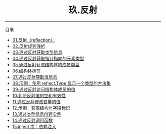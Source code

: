 <center><h1>玖.反射</h1></center>

---

目录

- [01.反射（reflection）](zh-hans/9-反射/01-反射（reflection）)
- [02.反射规则浅析](zh-hans/9-反射/02-反射规则浅析)
- [03.通过反射获取类型信息](zh-hans/9-反射/03-通过反射获取类型信息)
- [04.通过反射获取指针指向的元素类型](zh-hans/9-反射/04-通过反射获取指针指向的元素类型)
- [05.通过反射获取结构体的成员类型](zh-hans/9-反射/05-通过反射获取结构体的成员类型)
- [06.结构体标签](zh-hans/9-反射/06-结构体标签)
- [07.通过反射获取值信息](zh-hans/9-反射/07-通过反射获取值信息)
- [08.示例：使用 reflect.Type 显示一个类型的方法集](zh-hans/9-反射/08-示例：使用reflect.Type显示一个类型的方法集.md)
- [09.通过反射访问结构体成员的值](zh-hans/9-反射/09-通过反射访问结构体成员的值)
- [10.判断反射值的空和有效性](zh-hans/9-反射/10-判断反射值的空和有效性)
- [11.通过反射修改变量的值](zh-hans/9-反射/11-通过反射修改变量的值)
- [12.示例：获取结构体字段标识](zh-hans/9-反射/12-示例：获取结构体字段标识)
- [13.通过类型信息创建实例](zh-hans/9-反射/13-通过类型信息创建实例)
- [14.通过反射调用函数](zh-hans/9-反射/14-通过反射调用函数)
- [15.inject 库：依赖注入](zh-hans/9-反射/15-inject库：依赖注入)
